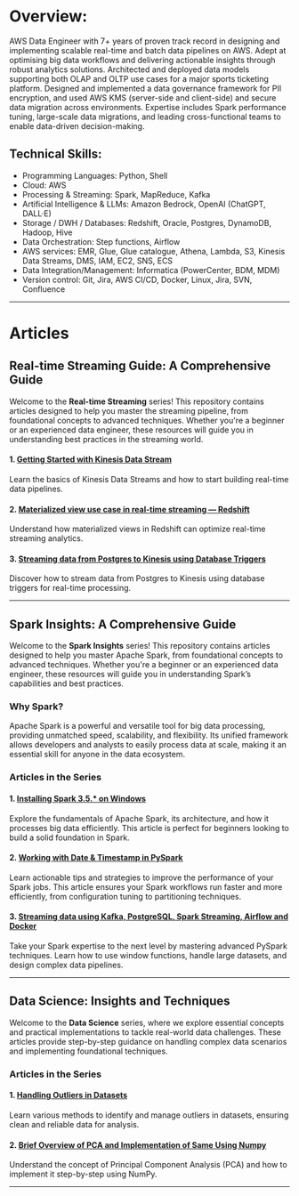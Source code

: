 # Overview:
AWS Data Engineer with 7+ years of proven track record in designing and implementing scalable real-time and batch data pipelines on AWS. Adept at optimising big data workflows and delivering actionable insights through robust analytics solutions. Architected and deployed data models supporting both OLAP and OLTP use cases for a major sports ticketing platform. Designed and implemented a data governance framework for PII encryption, and used AWS KMS (server-side and client-side) and secure data migration across environments. Expertise includes Spark performance tuning, large-scale data migrations, and leading cross-functional teams to enable data-driven decision-making.

## Technical Skills:
* Programming Languages: Python, Shell
* Cloud: AWS
* Processing & Streaming: Spark, MapReduce, Kafka
* Artificial Intelligence & LLMs: Amazon Bedrock, OpenAI (ChatGPT, DALL·E)
* Storage / DWH / Databases: Redshift, Oracle, Postgres, DynamoDB, Hadoop, Hive
* Data Orchestration: Step functions, Airflow
* AWS services: EMR, Glue, Glue catalogue, Athena, Lambda, S3, Kinesis Data Streams, DMS, IAM, EC2, SNS, ECS
* Data Integration/Management: Informatica (PowerCenter, BDM, MDM)
* Version control: Git, Jira, AWS CI/CD, Docker, Linux, Jira, SVN, Confluence


---

# Articles

## Real-time Streaming Guide: A Comprehensive Guide

Welcome to the **Real-time Streaming** series! This repository contains articles designed to help you master the streaming pipeline, from foundational concepts to advanced techniques. Whether you're a beginner or an experienced data engineer, these resources will guide you in understanding best practices in the streaming world.

#### 1. [Getting Started with Kinesis Data Stream](<https://medium.com/@dhirajmishra57/getting-started-with-kinesis-data-stream-1-29ef0ddd5b41>)
Learn the basics of Kinesis Data Streams and how to start building real-time data pipelines.

#### 2. [Materialized view use case in real-time streaming — Redshift](<https://medium.com/@dhirajmishra57/materialized-view-use-case-in-real-time-streaming-redshift-c21ed9ae444d>)
Understand how materialized views in Redshift can optimize real-time streaming analytics.

#### 3. [Streaming data from Postgres to Kinesis using Database Triggers](<https://medium.com/@dhirajmishra57/streaming-data-from-postgres-to-kinesis-using-database-triggers-7e74e5da74d5>)
Discover how to stream data from Postgres to Kinesis using database triggers for real-time processing.

---

## Spark Insights: A Comprehensive Guide

Welcome to the **Spark Insights** series! This repository contains articles designed to help you master Apache Spark, from foundational concepts to advanced techniques. Whether you're a beginner or an experienced data engineer, these resources will guide you in understanding Spark’s capabilities and best practices.

### Why Spark?

Apache Spark is a powerful and versatile tool for big data processing, providing unmatched speed, scalability, and flexibility. Its unified framework allows developers and analysts to easily process data at scale, making it an essential skill for anyone in the data ecosystem.

### Articles in the Series

#### 1. [Installing Spark 3.5.* on Windows](<https://medium.com/@dhirajmishra57/installing-spark-3-5-on-windows-e9bd183f84b9>)
Explore the fundamentals of Apache Spark, its architecture, and how it processes big data efficiently. This article is perfect for beginners looking to build a solid foundation in Spark.

#### 2. [Working with Date & Timestamp in PySpark](<https://medium.com/@dhirajmishra57/working-with-date-timestamp-in-pyspark-d590755fe806>)
Learn actionable tips and strategies to improve the performance of your Spark jobs. This article ensures your Spark workflows run faster and more efficiently, from configuration tuning to partitioning techniques.

#### 3. [Streaming data using Kafka, PostgreSQL, Spark Streaming, Airflow and Docker](<https://medium.com/@dhirajmishra57/streaming-data-using-kafka-postgresql-spark-streaming-airflow-and-docker-33c43bfa609d>)
Take your Spark expertise to the next level by mastering advanced PySpark techniques. Learn how to use window functions, handle large datasets, and design complex data pipelines.

---

## Data Science: Insights and Techniques

Welcome to the **Data Science** series, where we explore essential concepts and practical implementations to tackle real-world data challenges. These articles provide step-by-step guidance on handling complex data scenarios and implementing foundational techniques.

### Articles in the Series

#### 1. [Handling Outliers in Datasets](https://medium.com/@dhirajmishra57/handling-outliers-in-datasets-3740b04b52a2)
Learn various methods to identify and manage outliers in datasets, ensuring clean and reliable data for analysis.

#### 2. [Brief Overview of PCA and Implementation of Same Using Numpy](https://medium.com/swlh/brief-overview-of-pca-and-implementation-of-same-using-numpy-d864425e4a56)
Understand the concept of Principal Component Analysis (PCA) and how to implement it step-by-step using NumPy.

---
